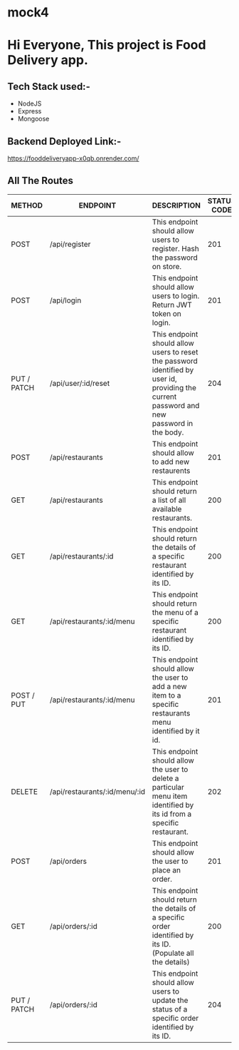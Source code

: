 # mock4

# Hi Everyone, This project is Food Delivery app.

## Tech Stack used:-
- NodeJS
- Express
- Mongoose


## Backend Deployed Link:-

https://fooddeliveryapp-x0qb.onrender.com/

## All The Routes

| METHOD | ENDPOINT | DESCRIPTION | STATUS CODE |
| --- | --- | --- | --- |
| POST | /api/register | This endpoint should allow users to register. Hash the password on store. | 201 |
| POST | /api/login | This endpoint should allow users to login. Return JWT token on login. | 201 |
| PUT / PATCH | /api/user/:id/reset | This endpoint should allow users to reset the password identified by user id, providing the current password and new password in the body. | 204 |
| POST | /api/restaurants | This endpoint should allow to add new restaurents | 201 |
| GET | /api/restaurants | This endpoint should return a list of all available restaurants. | 200 |
| GET | /api/restaurants/:id | This endpoint should return the details of a specific restaurant identified by its ID. | 200 |
| GET | /api/restaurants/:id/menu | This endpoint should return the menu of a specific restaurant identified by its ID. | 200 |
| POST / PUT | /api/restaurants/:id/menu | This endpoint should allow the user to add a new item to a specific restaurants menu identified by it id. | 201 |
| DELETE | /api/restaurants/:id/menu/:id | This endpoint should allow the user to delete a particular menu item identified by its id from a specific restaurant. | 202 |
| POST | /api/orders | This endpoint should allow the user to place an order. | 201 |
| GET | /api/orders/:id | This endpoint should return the details of a specific order identified by its ID. (Populate all the details) | 200 |
| PUT / PATCH | /api/orders/:id | This endpoint should allow users to update the status of a specific order identified by its ID. | 204 |
